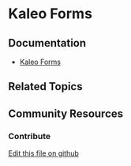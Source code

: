 # Kaleo Forms

## Documentation

* [Kaleo Forms](https://learn.liferay.com/dxp/latest/en/process-automation/forms/kaleo-forms/kaleo-forms.html)

## Related Topics


## Community Resources


### Contribute

[Edit this file on github](https://github.com/olafk/controlpanel-documentation-docs/blob/master/md/72en/com_liferay_portal_workflow_kaleo_forms_web_portlet_KaleoFormsAdminPortlet.md)
